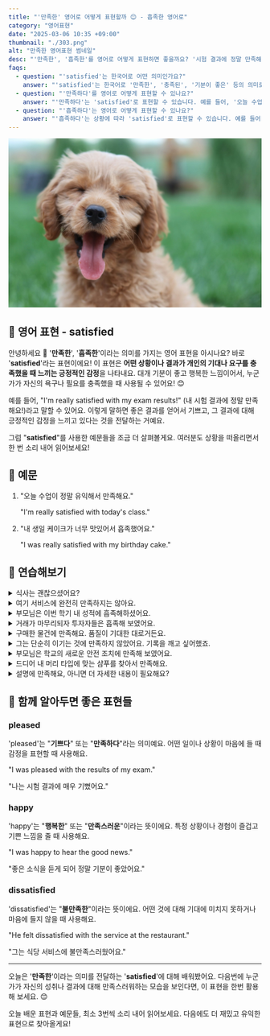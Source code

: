 ```yaml
---
title: "'만족한' 영어로 어떻게 표현할까 😊 - 흡족한 영어로"
category: "영어표현"
date: "2025-03-06 10:35 +09:00"
thumbnail: "./303.png"
alt: "만족한 영어표현 썸네일"
desc: "'만족한', '흡족한'를 영어로 어떻게 표현하면 좋을까요? '시험 결과에 정말 만족해요.', '내 생일 케이크가 너무 맛있어서 흡족했어요.' 등을 영어로 표현하는 법을 배워봅시다. 다양한 예문을 통해서 연습하고 본인의 표현으로 만들어 보세요."
faqs:
  - question: "'satisfied'는 한국어로 어떤 의미인가요?"
    answer: "'satisfied'는 한국어로 '만족한', '충족된', '기분이 좋은' 등의 의미로 사용됩니다. 어떤 일이 개인의 기대를 충족했을 때 느끼는 긍정적인 감정을 표현할 때 쓰여요."
  - question: "'만족하다'를 영어로 어떻게 표현할 수 있나요?"
    answer: "'만족하다'는 'satisfied'로 표현할 수 있습니다. 예를 들어, '오늘 수업이 정말 유익해서 만족해요'는 'I'm really satisfied with today's class'로 말할 수 있어요."
  - question: "'흡족하다'는 영어로 어떻게 표현할 수 있나요?"
    answer: "'흡족하다'는 상황에 따라 'satisfied'로 표현할 수 있습니다. 예를 들어, '내 생일 케이크가 너무 맛있어서 흡족했어요'는 'I was really satisfied with my birthday cake'로 말할 수 있어요."
---
```


![기분좋은 강아지](./303-1.jpg)

## 🌟 영어 표현 - satisfied

안녕하세요 👋 '**만족한**', '**흡족한**'이라는 의미를 가지는 영어 표현을 아시나요? 바로 '**satisfied**'라는 표현이에요! 이 표현은 **어떤 상황이나 결과가 개인의 기대나 요구를 충족했을 때 느끼는 긍정적인 감정**을 나타내요. 대개 기분이 좋고 행복한 느낌이어서, 누군가가 자신의 욕구나 필요를 충족했을 때 사용될 수 있어요! 😊

예를 들어, "I'm really satisfied with my exam results!" (내 시험 결과에 정말 만족해요!)라고 말할 수 있어요. 이렇게 말하면 좋은 결과를 얻어서 기쁘고, 그 결과에 대해 긍정적인 감정을 느끼고 있다는 것을 전달하는 거예요.

<script async src="https://pagead2.googlesyndication.com/pagead/js/adsbygoogle.js?client=ca-pub-1465612013356152"
     crossorigin="anonymous"></script>
<!-- engple-horizontal-ad -->

<ins class="adsbygoogle"
     style="display:block"
     data-ad-client="ca-pub-1465612013356152"
     data-ad-slot="2106896038"
     data-ad-format="auto"
     data-full-width-responsive="true"></ins>

<script>
     (adsbygoogle = window.adsbygoogle || []).push({});
</script>

그럼 "**satisfied**"를 사용한 예문들을 조금 더 살펴볼게요. 여러분도 상황을 떠올리면서 한 번 소리 내어 읽어보세요!

## 📖 예문

1. "오늘 수업이 정말 유익해서 만족해요."

   "I'm really satisfied with today's class."

2. "내 생일 케이크가 너무 맛있어서 흡족했어요."

   "I was really satisfied with my birthday cake."

## 💬 연습해보기

<details>
<summary>식사는 괜찮으셨어요?</summary>
<span>Are you satisfied with your meal?</span>
</details>

<details>
<summary>여기 서비스에 완전히 만족하지는 않아요.</summary>
<span>I'm not fully satisfied with the service here.</span>
</details>

<details>
<summary>부모님은 이번 학기 내 성적에 흡족해하셨어요.</summary>
<span>My parents were satisfied with my grades this semester.</span>
</details>

<details>
<summary>거래가 마무리되자 투자자들은 흡족해 보였어요.</summary>
<span>Once the deal was finalized, the investors seemed satisfied.</span>
</details>

<details>
<summary>구매한 물건에 만족해요. 품질이 기대한 대로거든요.</summary>
<span>I'm satisfied with my purchase. The quality is just what I expected.</span>
</details>

<details>
<summary>그는 단순히 이기는 것에 만족하지 않았어요. 기록을 깨고 싶어했죠.</summary>
<span>He wasn't satisfied with just winning. He wanted to break records.</span>
</details>

<details>
<summary>부모님은 학교의 새로운 안전 조치에 만족해 보였어요.</summary>
<span>Parents seemed satisfied with the school's new safety measures.</span>
</details>

<details>
<summary>드디어 내 머리 타입에 맞는 샴푸를 찾아서 만족해요.</summary>
<span>I <a href="/blog/in-english/182.finally/">finally</a> found a shampoo that I'm satisfied with for my hair type.</span>
</details>

<details>
<summary>설명에 만족해요, 아니면 더 자세한 내용이 필요해요?</summary>
<span>Are you satisfied with the explanation, or do you need further details?</span>
</details>

## 🤝 함께 알아두면 좋은 표현들

### pleased

'pleased'는 "**기쁘다**" 또는 "**만족하다**"라는 의미예요. 어떤 일이나 상황이 마음에 들 때 감정을 표현할 때 사용해요.

"I was pleased with the results of my exam."

"나는 시험 결과에 매우 기뻤어요."

### happy

'happy'는 "**행복한**" 또는 "**만족스러운**"이라는 뜻이에요. 특정 상황이나 경험이 즐겁고 기쁜 느낌을 줄 때 사용해요.

"I was happy to hear the good news."

"좋은 소식을 듣게 되어 정말 기분이 좋았어요."

### dissatisfied

'dissatisfied'는 "**불만족한**"이라는 뜻이에요. 어떤 것에 대해 기대에 미치지 못하거나 마음에 들지 않을 때 사용해요.

"He felt dissatisfied with the service at the restaurant."

"그는 식당 서비스에 불만족스러웠어요."

---

오늘은 '**만족한**'이라는 의미를 전달하는 '**satisfied**'에 대해 배워봤어요. 다음번에 누군가가 자신의 성취나 결과에 대해 만족스러워하는 모습을 보인다면, 이 표현을 한번 활용해 보세요. 😊

오늘 배운 표현과 예문들, 최소 3번씩 소리 내어 읽어보세요. 다음에도 더 재밌고 유익한 표현으로 찾아올게요!
